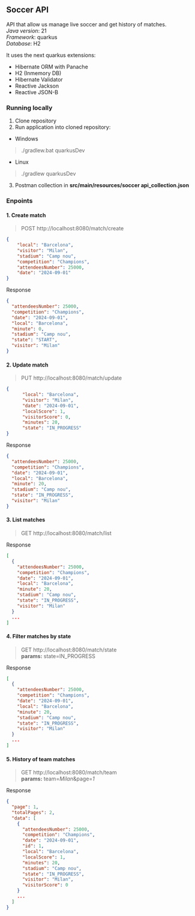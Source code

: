 ## Soccer API
API that allow us manage live soccer and get history of matches. \
_Java version_: 21 \
_Framework_: quarkus \
_Database_: H2

It uses the next quarkus extensions:
- Hibernate ORM with Panache
- H2 (Inmemory DB)
- Hibernate Validator
- Reactive Jackson
- Reactive JSON-B

### Running locally
1. Clone repository
2. Run application into cloned repository:
* Windows
> ./gradlew.bat quarkusDev
* Linux
> ./gradlew quarkusDev
3. Postman collection in **src/main/resources/soccer api_collection.json**

### Enpoints
#### 1. Create match
> POST http://localhost:8080/match/create
```json
{
    "local": "Barcelona",
    "visitor": "Milan",
    "stadium": "Camp nou",
    "competition": "Champions",
    "attendeesNumber": 25000,
    "date": "2024-09-01"
}
```
Response
```json
{
  "attendeesNumber": 25000,
  "competition": "Champions",
  "date": "2024-09-01",
  "local": "Barcelona",
  "minute": 0,
  "stadium": "Camp nou",
  "state": "START",
  "visitor": "Milan"
}
```

#### 2. Update match
> PUT http://localhost:8080/match/update
```json
{
      "local": "Barcelona",
      "visitor": "Milan",
      "date": "2024-09-01",
      "localScore": 1,
      "visitorScore": 0,
      "minutes": 20,
      "state": "IN_PROGRESS"
}
```
Response
```json
{
  "attendeesNumber": 25000,
  "competition": "Champions",
  "date": "2024-09-01",
  "local": "Barcelona",
  "minute": 20,
  "stadium": "Camp nou",
  "state": "IN_PROGRESS",
  "visitor": "Milan"
}
```

#### 3. List matches
> GET http://localhost:8080/match/list

Response
```json
[
  {
    "attendeesNumber": 25000,
    "competition": "Champions",
    "date": "2024-09-01",
    "local": "Barcelona",
    "minute": 20,
    "stadium": "Camp nou",
    "state": "IN_PROGRESS",
    "visitor": "Milan"
  }
  ...
]
```

#### 4. Filter matches by state
> GET http://localhost:8080/match/state \
> **params:** state=IN_PROGRESS

Response
```json
[
  {
    "attendeesNumber": 25000,
    "competition": "Champions",
    "date": "2024-09-01",
    "local": "Barcelona",
    "minute": 20,
    "stadium": "Camp nou",
    "state": "IN_PROGRESS",
    "visitor": "Milan"
  }
  ...
]
```

#### 5. History of team matches 
> GET http://localhost:8080/match/team \
> **params:** team=_Milan_&page=_1_

Response
```json
{
  "page": 1,
  "totalPages": 2,
  "data": [
    {
      "attendeesNumber": 25000,
      "competition": "Champions",
      "date": "2024-09-01",
      "id": 1,
      "local": "Barcelona",
      "localScore": 1,
      "minutes": 20,
      "stadium": "Camp nou",
      "state": "IN_PROGRESS",
      "visitor": "Milan",
      "visitorScore": 0
    }
    ...
  ]
}
```